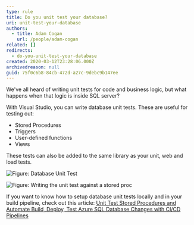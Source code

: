 ```yaml
---
type: rule
title: Do you unit test your database?
uri: unit-test-your-database
authors:
  - title: Adam Cogan
    url: /people/adam-cogan
related: []
redirects:
  - do-you-unit-test-your-database
created: 2020-03-12T23:28:06.000Z
archivedreason: null
guid: 75f0c6b8-84cb-472d-a27c-9debc9b147ee
---
```

We've all heard of writing unit tests for code and business logic, but what happens when that logic is inside SQL server?

With Visual Studio, you can write database unit tests. These are useful for testing out:

* Stored Procedures
* Triggers
* User-defined functions
* Views

These tests can also be added to the same library as your unit, web and load tests.

<!--endintro-->

![Figure: Database Unit Test](AddNewTest.jpg)

![Figure: Writing the unit test against a stored proc](WriteUnitTest.jpg)

If you want to know how to setup database unit tests locally and in your build pipeline, check out this article: [Unit Test Stored Procedures and Automate Build, Deploy, Test Azure SQL Database Changes with CI/CD Pipelines](https://cuteprogramming.wordpress.com/2022/04/29/unit-test-stored-procedures-and-automate-build-deploy-test-azure-sql-database-changes-with-ci-cd-pipelines/)
